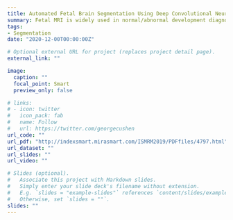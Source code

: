 ```yaml
---
title: Automated Fetal Brain Segmentation Using Deep Convolutional Neural Network
summary: Fetal MRI is widely used in normal/abnormal development diagnosis for the gestational age (GA) over 20 weeks. Meanwhile, 3D volume registration reconstruction depends on the performance of fetal brain segmentation. We implemented a customized U-Net for automated fetal brain segmentation. The experiment results were evaluated by commonly used metrics in image segmentation.
tags:
- Segmentation
date: "2020-12-00T00:00:00Z"

# Optional external URL for project (replaces project detail page).
external_link: ""

image:
  caption: ""
  focal_point: Smart
  preview_only: false

# links:
# - icon: twitter
#   icon_pack: fab
#   name: Follow
#   url: https://twitter.com/georgecushen
url_code: ""
url_pdf: "http://indexsmart.mirasmart.com/ISMRM2019/PDFfiles/4797.html"
url_dataset: ""
url_slides: ""
url_video: ""

# Slides (optional).
#   Associate this project with Markdown slides.
#   Simply enter your slide deck's filename without extension.
#   E.g. `slides = "example-slides"` references `content/slides/example-slides.md`.
#   Otherwise, set `slides = ""`.
slides: ""
---
```



